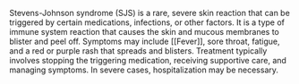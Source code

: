 Stevens-Johnson syndrome (SJS) is a rare, severe skin reaction that can be triggered by certain medications, infections, or other factors. It is a type of immune system reaction that causes the skin and mucous membranes to blister and peel off. Symptoms may include [[Fever]], sore throat, fatigue, and a red or purple rash that spreads and blisters. Treatment typically involves stopping the triggering medication, receiving supportive care, and managing symptoms. In severe cases, hospitalization may be necessary.